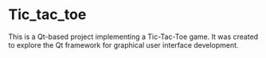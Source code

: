 # Tic_tac_toe
This is a Qt-based project implementing a Tic-Tac-Toe game. It was created to explore the Qt framework for graphical user interface development.
